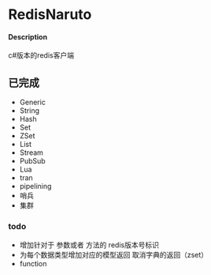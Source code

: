 # RedisNaruto

#### Description
c#版本的redis客户端

## 已完成
- Generic
- String
- Hash
- Set
- ZSet
- List
- Stream
- PubSub
- Lua
- tran
- pipelining
- 哨兵
- 集群
### todo
- 增加针对于 参数或者 方法的 redis版本号标识
- 为每个数据类型增加对应的模型返回 取消字典的返回（zset）
- function